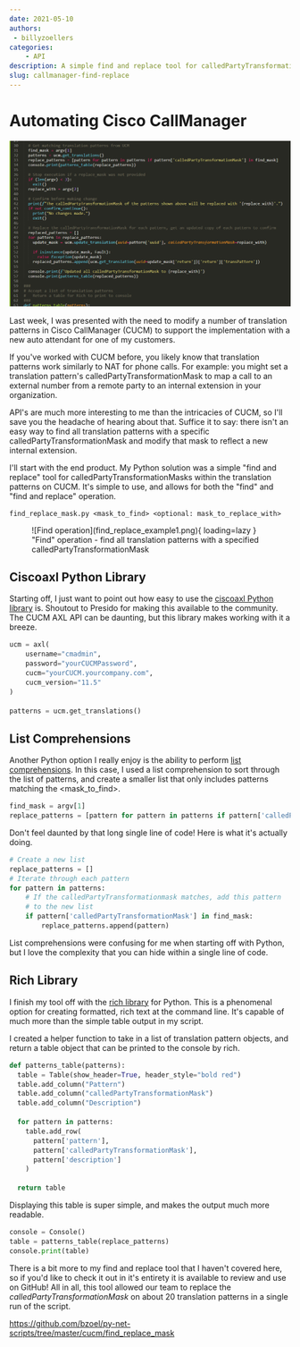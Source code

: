 ```yaml
---
date: 2021-05-10
authors:
 - billyzoellers
categories:
    - API
description: A simple find and replace tool for calledPartyTransformationMasks in Cisco CallManager using Python. The ciscoaxl and rich libraries make it simple to interface with CallManager and create beautiful CLI output.
slug: callmanager-find-replace
---
```


# Automating Cisco CallManager

![Callmanager Find/Replace](callmanager-find-replace.png)

Last week, I was presented with the need to modify a number of translation patterns in Cisco CallManager (CUCM) to support the implementation with a new auto attendant for one of my customers.

If you've worked with CUCM before, you likely know that translation patterns work similarly to NAT for phone calls. For example: you might set a translation pattern's calledPartyTransformationMask to map a call to an external number from a remote party to an internal extension in your organization.

API's are much more interesting to me than the intricacies of CUCM, so I'll save you the headache of hearing about that. Suffice it to say: there isn't an easy way to find all translation patterns with a specific calledPartyTransformationMask and modify that mask to reflect a new internal extension.

<!-- more -->

I'll start with the end product. My Python solution was a simple "find and replace" tool for calledPartyTransformationMasks within the translation patterns on CUCM. It's simple to use, and allows for both the "find" and "find and replace" operation.

```
find_replace_mask.py <mask_to_find> <optional: mask_to_replace_with>
```

<figure markdown>
  ![Find operation](find_replace_example1.png){ loading=lazy }
  <figcaption>"Find" operation - find all translation patterns with a specified calledPartyTransformationMask</figcaption>
</figure>

## Ciscoaxl Python Library

Starting off, I just want to point out how easy to use the [ciscoaxl Python library](https://github.com/PresidioCode/ciscoaxl) is. Shoutout to Presido for making this available to the community. The CUCM AXL API can be daunting, but this library makes working with it a breeze.

``` py title="Connect to CallManager and get a list of all translation patterns"
ucm = axl(
    username="cmadmin",
    password="yourCUCMPassword",
    cucm="yourCUCM.yourcompany.com",
    cucm_version="11.5"
)

patterns = ucm.get_translations()
```

## List Comprehensions

Another Python option I really enjoy is the ability to perform [list comprehensions](https://www.w3schools.com/python/python_lists_comprehension.asp). In this case, I used a list comprehension to sort through the list of patterns, and create a smaller list that only includes patterns matching the <mask_to_find>.

``` py title="List comprehension to filter the list of translation patterns"
find_mask = argv[1]
replace_patterns = [pattern for pattern in patterns if pattern['calledPartyTransformationMask'] in find_mask]
```

Don't feel daunted by that long single line of code! Here is what it's actually doing.

``` py title="The 'long version' of a list comprehension"
# Create a new list
replace_patterns = []
# Iterate through each pattern
for pattern in patterns:
    # If the calledPartyTransformationmask matches, add this pattern
    # to the new list
    if pattern['calledPartyTransformationMask'] in find_mask:
        replace_patterns.append(pattern)
```

List comprehensions were confusing for me when starting off with Python, but I love the complexity that you can hide within a single line of code.

## Rich Library

I finish my tool off with the [rich library](https://github.com/willmcgugan/rich) for Python. This is a phenomenal option for creating formatted, rich text at the command line. It's capable of much more than the simple table output in my script.

I created a helper function to take in a list of translation pattern objects, and return a table object that can be printed to the console by rich.

``` py title="Creating a table to display with rich"
def patterns_table(patterns):
  table = Table(show_header=True, header_style="bold red")
  table.add_column("Pattern")
  table.add_column("calledPartyTransformationMask")
  table.add_column("Description")

  for pattern in patterns:
    table.add_row(
      pattern['pattern'],
      pattern['calledPartyTransformationMask'],
      pattern['description']
    )

  return table
```

Displaying this table is super simple, and makes the output much more readable.

``` py title="Print a table object with rich"
console = Console()
table = patterns_table(replace_patterns)
console.print(table)
```

There is a bit more to my find and replace tool that I haven't covered here, so if you'd like to check it out in it's entirety it is available to review and use on GitHub! All in all, this tool allowed our team to replace the *calledPartyTransformationMask* on about 20 translation patterns in a single run of the script.

https://github.com/bzoel/py-net-scripts/tree/master/cucm/find_replace_mask